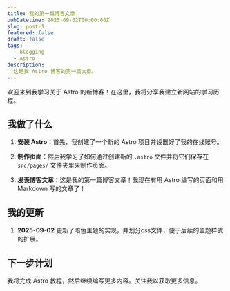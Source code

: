 ```yaml
---
title: 我的第一篇博客文章
pubDatetime: 2025-09-02T00:00:00Z
slug: post-1
featured: false
draft: false
tags:
  - blogging
  - Astro
description:
  这是我 Astro 博客的第一篇文章。
---
```


欢迎来到我学习关于 Astro 的新博客！在这里，我将分享我建立新网站的学习历程。

## 我做了什么

1.  **安装 Astro**：首先，我创建了一个新的 Astro 项目并设置好了我的在线账号。

2.  **制作页面**：然后我学习了如何通过创建新的 `.astro` 文件并将它们保存在 `src/pages/` 文件夹里来制作页面。

3.  **发表博客文章**：这是我的第一篇博客文章！我现在有用 Astro 编写的页面和用 Markdown 写的文章了！

## 我的更新

1. **2025-09-02**  更新了暗色主题的实现，并划分css文件，便于后续的主题样式的扩展。

## 下一步计划

我将完成 Astro 教程，然后继续编写更多内容。关注我以获取更多信息。
